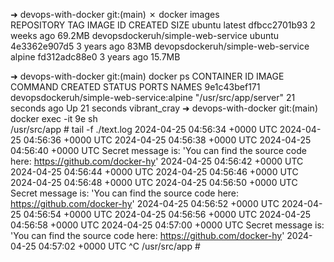 ➜  devops-with-docker git:(main) ✗ docker images        
REPOSITORY                          TAG       IMAGE ID       CREATED       SIZE
ubuntu                              latest    dfbcc2701b93   2 weeks ago   69.2MB
devopsdockeruh/simple-web-service   ubuntu    4e3362e907d5   3 years ago   83MB
devopsdockeruh/simple-web-service   alpine    fd312adc88e0   3 years ago   15.7MB

➜  devops-with-docker git:(main) docker ps
CONTAINER ID   IMAGE                                      COMMAND                 CREATED          STATUS          PORTS     NAMES
9e1c43bef171   devopsdockeruh/simple-web-service:alpine   "/usr/src/app/server"   21 seconds ago   Up 21 seconds             vibrant_cray
➜  devops-with-docker git:(main) docker exec -it 9e sh  
/usr/src/app # tail -f ./text.log
2024-04-25 04:56:34 +0000 UTC
2024-04-25 04:56:36 +0000 UTC
2024-04-25 04:56:38 +0000 UTC
2024-04-25 04:56:40 +0000 UTC
Secret message is: 'You can find the source code here: https://github.com/docker-hy'
2024-04-25 04:56:42 +0000 UTC
2024-04-25 04:56:44 +0000 UTC
2024-04-25 04:56:46 +0000 UTC
2024-04-25 04:56:48 +0000 UTC
2024-04-25 04:56:50 +0000 UTC
Secret message is: 'You can find the source code here: https://github.com/docker-hy'
2024-04-25 04:56:52 +0000 UTC
2024-04-25 04:56:54 +0000 UTC
2024-04-25 04:56:56 +0000 UTC
2024-04-25 04:56:58 +0000 UTC
2024-04-25 04:57:00 +0000 UTC
Secret message is: 'You can find the source code here: https://github.com/docker-hy'
2024-04-25 04:57:02 +0000 UTC
^C
/usr/src/app # 
